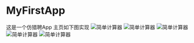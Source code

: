 # MyFirstApp
这是一个仿猎聘App
主页如下图实现
 ![简单计算器](https://github.com/luozhiqiang95/MyFirstApp/raw/master/screenshots/9.png)
![简单计算器](https://github.com/luozhiqiang95/MyFirstApp/raw/master/screenshots/5.png)
![简单计算器](https://github.com/luozhiqiang95/MyFirstApp/raw/master/screenshots/6.png)
![简单计算器](https://github.com/luozhiqiang95/MyFirstApp/raw/master/screenshots/7.png)
![简单计算器](https://github.com/luozhiqiang95/MyFirstApp/raw/master/screenshots/8.png)

